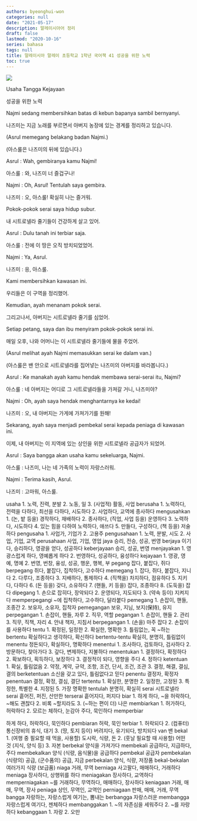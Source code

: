 ```yaml
---
authors: byeonghui-won
categories: null
date: "2021-05-17"
description: 말레이시아어 정리
draft: false
lastmod: "2020-10-16"
series: bahasa
tags: null
title: 말레이시아 말레이 초등학교 1학년 국어책 41 성공을 위한 노력
toc: true
---
```


![](https://t1.daumcdn.net/cfile/tistory/240D223A5915F56E0D)

Usaha Tangga Kejayaan

성공을 위한 노력



Najmi sedang membersihkan batas di kebun bapanya sambil bernyanyi.

나즈미는 지금 노래를 부르면서 아버지 농장에 있는 경계를 정리하고 있습니다.



(Asrul memegang belakang badan Najmi.)

(아스룰은 나즈미의 뒤에 있습니다.)



Asrul : Wah, gembiranya kamu Najmi!

아스룰 : 와, 나즈미 너 즐겁구나!



Najmi : Oh, Asrul! Tentulah saya gembira.

나즈미 : 오, 아스룰! 확실히 나는 즐거워.



Pokok-pokok serai saya hidup subur.

내 시트로넬라 줄기들이 건강하게 살고 있어.



Asrul : Dulu tanah ini terbiar saja.

아스룰 : 전에 이 땅은 오직 방치되었었어.



Najmi : Ya, Asrul.

나즈미 : 응, 아스룰.



Kami membersihkan kawasan ini.

우리들은 이 구역을 정리했어.



Kemudian, ayah menanam pokok serai.

그리고나서, 아버지는 시트로넬라 줄기를 심었어.



Setiap petang, saya dan ibu menyiram pokok-pokok serai ini.

매일 오후, 나와 어머니는 이 시트로넬라 줄기들에 물을 주었어.



(Asrul melihat ayah Najmi memasukkan serai ke dalam van.)

(아스룰은 밴 안으로 시트로넬라를 집어넣는 나즈미의 아버지를 바라봅니다.)



Asrul : Ke manakah ayah kamu hendak membawa serai-serai itu, Najmi?

아스룰 : 네 아버지는 어디로 그 시트로넬라들을 가져갈 거니, 나즈미야?



Najmi : Oh, ayah saya hendak menghantarnya ke kedai!

나즈미 : 오, 내 아버지는 가게에 가져가기를 원해!



Sekarang, ayah saya menjadi pembekal serai kepada peniaga di kawasan ini.

이제, 내 아버지는 이 지역에 있는 상인을 위한 시트로넬라 공급자가 되었어.



Asrul : Saya bangga akan usaha kamu sekeluarga, Najmi.

아스룰 : 나즈미, 나는 네 가족의 노력이 자랑스러워.



Najmi : Terima kasih, Asrul.

나즈미 : 고마워, 아스룰.



usaha 1. 노력, 진력, 분발 2. 노동, 일 3. (사업적) 활동, 사업 berusaha 1. 노력하다, 전력을 다하다, 최선을 다하다, 시도하다 2. 사업하다, 교역에 종사하다 mengusahkan 1. (논, 밭 등을) 경작하다, 재배하다 2. 종사하다, (직업, 사업 등을) 운영하다 3. 노력하다, 시도하다 4. 있는 힘을 다하여 노력하다, 애쓰다 5. 만들다, 구성하다, (책 등을) 저술하다 pengusaha 1. 사업가, 기업가 2. 고용주 pengusahaan 1. 노력, 분발, 시도 2. 사업, 기업, 교역 perusahaan 사업, 기업, 영업 jaya 승리, 전승, 성공, 번영 berjaya 이기다, 승리하다, 영광을 얻다, 성공하다 keberjayaan 승리, 성공, 번영 menjayakan 1. 영광스럽게 하다, 영예롭게 하다 2. 번영하다, 성공하다, 융성하다 kejayaan 1. 영광, 영예, 명예 2. 번영, 번창, 융성, 성공, 행운, 행복, 부 pegang 잡다, 붙잡다, 쥐다 berpegang 쥐다, 붙잡다, 집착하다, 고수하다 memegang 1. 잡다, 쥐다, 붙잡다, 지니다 2. 다루다, 조종하다 3. 지배하다, 통제하다 4. (직책을) 차지하다, 점유하다 5. 지키다, 다하다 6. (돈 등을) 갖다, 소유하다 7. (핸들, 키 등을) 잡다, 조종하다 8. (도둑을) 잡다 dipegang 1. 손으로 잡히다, 장악되다 2. 운영되다, 지도되다 3. (약속 등이) 지켜지다 memperpegangi ~에 집착하다, 고수하다, 달라붙다 pemegang 1. 손잡이, 핸들, 조종간 2. 보유자, 소유자, 집착자 pemegangan 보유, 지님, 보지(保持), 유지 perpegangan 1. 손잡이, 핸들, 자루 2. 직무, 역할 pegangan 1. 손잡이, 핸들 2. 관리 3. 직무, 직책, 자리 4. 안내 책자, 지침서 berpegangan 1. (손을) 마주 잡다 2. 손잡이를 사용하다 tentu 1. 확정된, 일정한 2. 확실한, 명확한 3. 틀림없는, 꼭 ~하는 bertentu 확실하다고 생각하다, 확신하다 bertentu-tentu 확실히, 분명히, 틀림없이 menentu 정돈되다, 확실하다, 명확하다 menentui 1. 조사하다, 검토하다, 검사하다 2. 방문하다, 찾아가다 3. 갚다, 변제하다, 지불하다 menentukan 1. 결정하다, 확정하다 2. 확보하다, 획득하다, 보장하다 3. 결정적이 되다, 영향을 주다 4. 정하다 ketentuan 1. 확실, 틀림없음 2. 약정, 계약, 규약, 조항, 조건, 단서, 조건, 조관 3. 결정, 해결, 결심, 결의 berketentuan 소신을 갖고 있다, 틀림없다고 믿다 penentu 결정자, 확정자 penentuan 결정, 확정, 결심, 결단 tertentu 1. 확실한, 분명한 2. 일정한, 고정된 3. 특정한, 특별한 4. 지정된 5. 가장 명확한 tentulah 분명히, 확실히 serai 시트로넬라 serai 흩어진, 퍼진, 산만한 terserai 흩어지다, 퍼지다 biar 1. 하게 하다, ~을 허락하다, ~해도 괜찮다 2. 비록 ~할지라도 3. (~하는 편이 더) 나은 membiarkan 1. 허가하다, 허락하다 2. 모르는 체하다, 눈감아 주다, 묵인하다 memperbiar

하게 하다, 허락하다, 묵인하다 pembiaran 허락, 묵인 terbiar 1. 허락되다 2. (컴퓨터) 통신장비의 휴식, 대기 3. (땅, 토지 등이) 버려지다, 유기되다, 방치되다 van 밴 bekal 1. (여행 중 필요할 때 먹을, 사용할) 도시락, 식량, 돈 2. (훗날 필요할 때 사용할) 어떤 것 (지식, 양식 등) 3. 자본 berbekal 양식을 가져가다 membekali 공급하다, 지급하다, 주다 membekalkan 양식 (식량, 음식물)을 공급하다 pembekal 공급자 pembekalan (식량의) 공급, (군수품의) 공급, 지금 perbekalan 양식, 식량, 저장품 bekal-bekalan 여러가지 식량 (보급품) niaga 거래, 무역 berniaga 사고팔다, 매매하다, 거래하다 meniaga 장사하다, 상행위를 하다 meniagakan 장사하다, 교역하다 memperniagakan ~를 거래하다, 무역하다, 매매하다, 장사하다 keniagaan 거래, 매매, 무역, 장사 peniaga 상인, 무역인, 교역인 perniagaan 판매, 매매, 거래, 무역 bangga 자랑하는, 자랑스럽게 여기는, 뽐내는 berbangga 자랑스러운 membangga 자랑스럽게 여기다, 젠체하다 membanggakan 1. ~의 자존심을 세워주다 2. ~를 자랑하다 kebanggaan 1. 자랑 2. 오만
